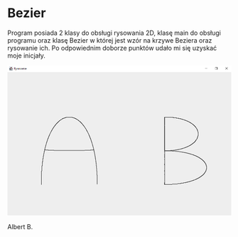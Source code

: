 # Bezier
Program posiada 2 klasy do obsługi rysowania 2D, klasę main do obsługi programu oraz klasę Bezier w której jest wzór na krzywe Beziera oraz rysowanie ich. Po odpowiednim doborze punktów udało mi się uzyskać moje inicjały.

![Bezier](https://github.com/forceindia712/Bezier/blob/main/AB_Bezier.png?raw=true)

Albert B.
